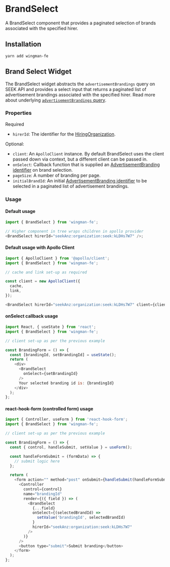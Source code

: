 # BrandSelect

A BrandSelect component that provides a paginated selection of brands associated with the specified hirer.

## Installation

```shell
yarn add wingman-fe
```

## Brand Select Widget

The BrandSelect widget abstracts the `advertisementBrandings` query on SEEK API and provides a select input that returns a paginated list of advertisement brandings associated with the specified hirer.
Read more about underlying [`advertisementBrandings` query](https://developer.seek.com/schema/#/query/advertisementBrandings).

### Properties

Required

- `hirerId`: The identifier for the [HiringOrganization](https://developer.seek.com/schema/#/named-type/HiringOrganization).

Optional:

- `client`: An `ApolloClient` instance. By default BrandSelect uses the client passed down via context, but a different client can be passed in.
- `onSelect`: Callback function that is supplied an [AdvertisementBranding identifier](https://developer.seek.com/schema/#/named-type/AdvertisementBranding/field/id) on brand selection.
- `pageSize`: A number of branding per page.
- `initialBrandId`: An initial [AdvertisementBranding identifier](https://developer.seek.com/schema/#/named-type/AdvertisementBranding/field/id) to be selected in a paginated list of advertisement brandings.

### Usage

#### Default usage

```javascript
import { BrandSelect } from 'wingman-fe';

// Higher component in tree wraps children in apollo provider
<BrandSelect hirerId="seekAnz:organization:seek:kLDHs7W7" />;
```

#### Default usage with Apollo Client

```javascript
import { ApolloClient } from '@apollo/client';
import { BrandSelect } from 'wingman-fe';

// cache and link set-up as required

const client = new ApolloClient({
  cache,
  link,
});

<BrandSelect hirerId="seekAnz:organization:seek:kLDHs7W7" client={client} />;
```

#### onSelect callback usage

```javascript
import React, { useState } from 'react';
import { BrandSelect } from 'wingman-fe';

// client set-up as per the previous example

const BrandingForm = () => {
  const [brandingId, setBrandingId] = useState();
  return (
    <div>
      <BrandSelect
        onSelect={setBrandingId}
      />
      Your selected branding id is: {brandingId}
    </div>
  );
};
```

#### react-hook-form (controlled form) usage

```javascript
import { Controller, useForm } from 'react-hook-form';
import { BrandSelect } from 'wingman-fe';

// client set-up as per the previous example

const BrandingForm = () => {
  const { control, handleSubmit, setValue } = useForm();

  const handleFormSubmit = (formData) => {
    // submit logic here
  };

  return (
    <form action="" method="post" onSubmit={handleSubmit(handleFormSubmit)}>
      <Controller
        control={control}
        name="brandingId"
        render={({ field }) => (
          <BrandSelect
            {...field}
            onSelect={(selectedBrandId) =>
              setValue('brandingId', selectedBrandId)
            }
            hirerId="seekAnz:organization:seek:kLDHs7W7"
          />
        )}
      />
      <button type="submit">Submit branding</button>
    </form>
  );
};
```

